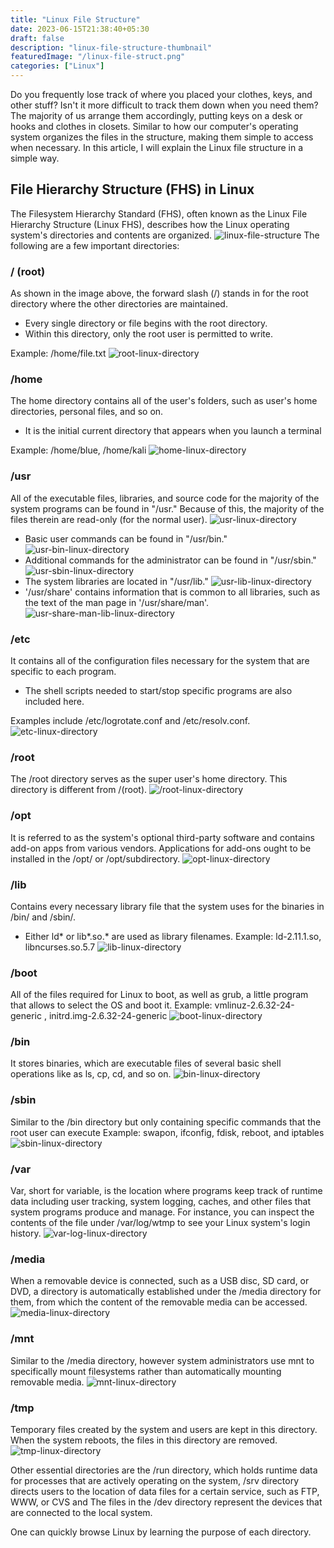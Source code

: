 ```yaml
---
title: "Linux File Structure"
date: 2023-06-15T21:38:40+05:30
draft: false
description: "linux-file-structure-thumbnail"
featuredImage: "/linux-file-struct.png"
categories: ["Linux"]
---
```

Do you frequently lose track of where you placed your clothes, keys, and other stuff? Isn't it more difficult to track them down when you need them? The majority of us arrange them accordingly, putting keys on a desk or hooks and clothes in closets. Similar to how our computer's operating system organizes the files in the structure, making them simple to access when necessary. In this article, I will explain the Linux file structure in a simple way.
<!--more-->
## File Hierarchy Structure (FHS) in Linux
The Filesystem Hierarchy Standard (FHS), often known as the Linux File Hierarchy Structure (Linux FHS), describes how the Linux operating system's directories and contents are organized.
![linux-file-structure](/linux-filesystem-hierarchy.png "File Hierarchy Structure (FHS) in Linux | Credit: tecadmin.net")
The following are a few important directories:
### / (root)

As shown in the image above, the forward slash (/) stands in for the root directory where the other directories are maintained.
- Every single directory or file begins with the root directory.
- Within this directory, only the root user is permitted to write.

Example: /home/file.txt
![root-linux-directory](/root.png "root-linux-directory")
### /home
The home directory contains all of the user's folders, such as user's home directories, personal files, and so on.
- It is the initial current directory that appears when you launch a terminal

Example: /home/blue, /home/kali
![home-linux-directory](/home.png "home-linux-directory")

### /usr
All of the executable files, libraries, and source code for the majority of the system programs can be found in "/usr." Because of this, the majority of the files therein are read-only (for the normal user).
![usr-linux-directory](/usr.png "usr-linux-directory")
- Basic user commands can be found in "/usr/bin."
![usr-bin-linux-directory](/usr-bin.png "usr-bin-linux-directory")
- Additional commands for the administrator can be found in "/usr/sbin."
![usr-sbin-linux-directory](/usr-sbin.png "usr-sbin-linux-directory")
- The system libraries are located in "/usr/lib."
![usr-lib-linux-directory](/usr-lib.png "usr-lib-linux-directory")
- '/usr/share' contains information that is common to all libraries, such as the text of the man page in '/usr/share/man'.
![usr-share-man-lib-linux-directory](/usr-share-man.png "usr-share-man-lib-linux-directory")

### /etc
It contains all of the configuration files necessary for the system that are specific to each program.
- The shell scripts needed to start/stop specific programs are also included here.

Examples include /etc/logrotate.conf and /etc/resolv.conf.
![etc-linux-directory](/etc.png "etc-linux-directory")

### /root
The /root directory serves as the super user's home directory. This directory is different from /(root).
![/root-linux-directory](/root-root.png "/root-linux-directory")

### /opt
It is referred to as the system's optional third-party software and contains add-on apps from various vendors.
Applications for add-ons ought to be installed in the /opt/ or /opt/subdirectory.
![opt-linux-directory](/opt.png "opt-linux-directory")

### /lib
Contains every necessary library file that the system uses for the binaries in /bin/ and /sbin/.
- Either ld* or lib*.so.* are used as library filenames.
Example: ld-2.11.1.so, libncurses.so.5.7
![lib-linux-directory](/lib.png "lib-linux-directory")

### /boot 
All of the files required for Linux to boot, as well as grub, a little program that allows to select the OS and boot it.
Example: vmlinuz-2.6.32-24-generic , initrd.img-2.6.32-24-generic
![boot-linux-directory](/boot.png "boot-linux-directory")

### /bin
It stores binaries, which are executable files of several basic shell operations like as ls, cp, cd, and so on.
![bin-linux-directory](/bin.png "bin-linux-directory")

### /sbin
Similar to the /bin directory but only containing specific commands that the root user can execute 
Example: swapon, ifconfig, fdisk, reboot, and iptables
![sbin-linux-directory](/sbin.png "sbin-linux-directory")

### /var
Var, short for variable, is the location where programs keep track of runtime data including user tracking, system logging, caches, and other files that system programs produce and manage.
For instance, you can inspect the contents of the file under /var/log/wtmp to see your Linux system's login history.
![var-log-linux-directory](/var-log.png "var-log-linux-directory")

### /media
When a removable device is connected, such as a USB disc, SD card, or DVD, a directory is automatically established under the /media directory for them, from which the content of the removable media can be accessed.
![media-linux-directory](/media.png "media-linux-directory")

### /mnt 
Similar to the /media directory, however system administrators use mnt to specifically mount filesystems rather than automatically mounting removable media.
![mnt-linux-directory](/mnt.png "mnt-linux-directory")

### /tmp
Temporary files created by the system and users are kept in this directory.
When the system reboots, the files in this directory are removed.
![tmp-linux-directory](/tmp.png "tmp-linux-directory")

Other essential directories are the /run directory, which holds runtime data for processes that are actively operating on the system, /srv directory directs users to the location of data files for a certain service, such as FTP, WWW, or CVS and The files in the /dev directory represent the devices that are connected to the local system.

One can quickly browse Linux by learning the purpose of each directory.